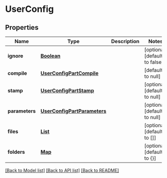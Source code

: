 # UserConfig
## Properties

Name | Type | Description | Notes
------------ | ------------- | ------------- | -------------
**ignore** | [**Boolean**](boolean.md) |  | [optional] [default to false]
**compile** | [**UserConfigPartCompile**](UserConfigPartCompile.md) |  | [default to null]
**stamp** | [**UserConfigPartStamp**](UserConfigPartStamp.md) |  | [optional] [default to null]
**parameters** | [**UserConfigPartParameters**](UserConfigPartParameters.md) |  | [optional] [default to null]
**files** | [**List**](string.md) |  | [optional] [default to []]
**folders** | [**Map**](UserProjectTree.md) |  | [optional] [default to {}]

[[Back to Model list]](../README.md#documentation-for-models) [[Back to API list]](../README.md#documentation-for-api-endpoints) [[Back to README]](../README.md)

